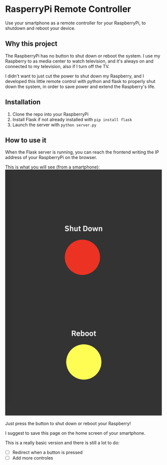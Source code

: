 # RasperryPi Remote Controller #

Use your smartphone as a remote controller for your RaspberryPi, to shutdown and reboot your device.

## Why this project ##
The RaspberryPi has no button to shut down or reboot the system. I use my Raspberry to as media center to watch television, and it's always on and connected to my television, also if I turn off the TV.

I didn't want to just cut the power to shut down my Raspberry, and I developed this little remote control with python and flask to properly shut down the system, in order to save power and extend the Raspberry's life.

## Installation ##
1. Clone the repo into your RaspberryPi
2. Install Flask if not already installed with `pip install flask`
3. Launch the server with `python server.py`

## How to use it ##
When the Flask server is running, you can reach the frontend writing the IP address of your RaspberryPi on the browser.

This is what you will see (from a smartphone):
![RaspberryPi Remote Controller Screenshot](/screenshot/RaspberryPi_remote_screenshot.png "RaspberryPi Remote Controller")

Just press the button to shut down or reboot your Raspberry!

I suggest to save this page on the home screen of your smartphone.

This is a really basic version and there is still a lot to do:

- [ ] Redirect when a button is pressed
- [ ] Add more controles